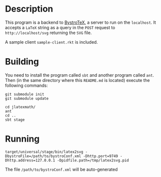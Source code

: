 
Description
===========

This program is a backend to [BystroTeX](http://andreimikhailov.com/slides/bystroTeX/slides-manual/index.html),
a server to run on the `localhost`. It accepts a `LaTeX` string as a query in the `POST` request
to `http://localhost/svg` returning the `SVG` file.

A sample client `sample-client.rkt` is included.

Building
========

You need to install the program called `sbt` and another program called `ant`.
Then (in the same directory where this `README.md` is located) execute the following commands:

    git submodule init
    git submodule update

    cd jlatexmath/
    ant
    cd ..
    sbt stage

Running
=======

    target/universal/stage/bin/latex2svg -DbystroFile=/path/to/bystroConf.xml -Dhttp.port=9749 -Dhttp.address=127.0.0.1 -Dpidfile.path=/tmp/latex2svg.pid

The file `/path/to/bystroConf.xml` will be auto-generated

